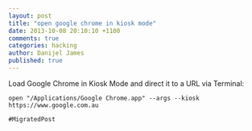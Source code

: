 ```yaml
---
layout: post
title: "open google chrome in kiosk mode"
date: 2013-10-08 20:10:10 +1100
comments: true
categories: hacking
author: Danijel James
published: true
---
```

Load Google Chrome in Kiosk Mode and direct it to a URL via Terminal:

    open "/Applications/Google Chrome.app" --args --kiosk https://www.google.com.au

`#MigratedPost`

